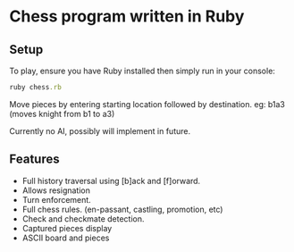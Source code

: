 # Chess program written in Ruby

## Setup
To play, ensure you have Ruby installed then
simply run in your console:

```ruby
ruby chess.rb
```
Move pieces by entering starting location followed
by destination. eg: b1a3 (moves knight from b1 to a3)



Currently no AI, possibly will implement in future.

## Features
- Full history traversal using [b]ack and [f]orward.
- Allows resignation
- Turn enforcement.
- Full chess rules. (en-passant, castling, promotion, etc)
- Check and checkmate detection.
- Captured pieces display
- ASCII board and pieces

